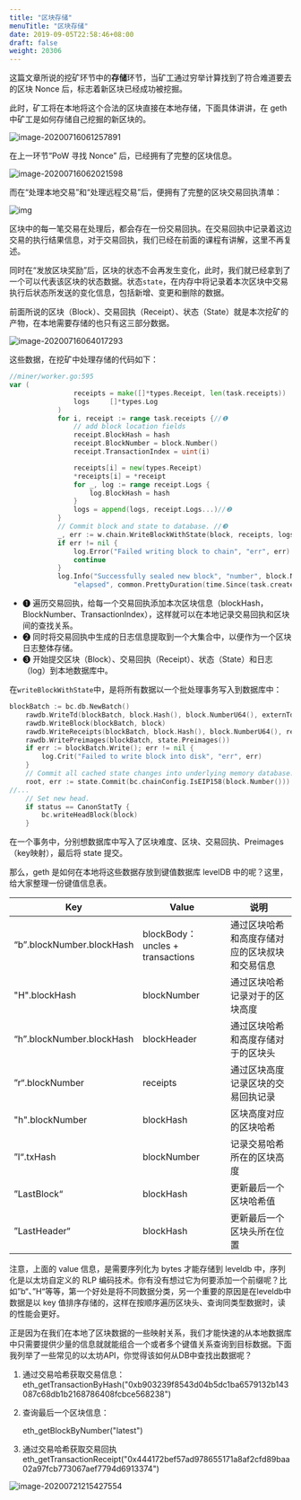 ```yaml
---
title: "区块存储"
menuTitle: "区块存储"
date: 2019-09-05T22:58:46+08:00
draft: false
weight: 20306
---
```


这篇文章所说的挖矿环节中的**存储**环节，当矿工通过穷举计算找到了符合难道要去的区块 Nonce 后，标志着新区块已经成功被挖掘。

此时，矿工将在本地将这个合法的区块直接在本地存储，下面具体讲讲，在 geth 中矿工是如何存储自己挖掘的新区块的。



![image-20200716061257891](https://img.learnblockchain.cn/book_geth/20200905150822.png)

在上一环节“PoW 寻找 Nonce” 后，已经拥有了完整的区块信息。

![image-20200716062021598](https://img.learnblockchain.cn/book_geth/20200905150823.png)

而在“处理本地交易”和“处理远程交易”后，便拥有了完整的区块交易回执清单：

![img](https://img.learnblockchain.cn/book_geth/20200905150824.png)

区块中的每一笔交易在处理后，都会存在一份交易回执。在交易回执中记录着这边交易的执行结果信息，对于交易回执，我们已经在前面的课程有讲解，这里不再复述。

同时在“发放区块奖励”后，区块的状态不会再发生变化，此时，我们就已经拿到了一个可以代表该区块的状态数据。状态`state`，在内存中将记录着本次区块中交易执行后状态所发送的变化信息，包括新增、变更和删除的数据。

前面所说的区块（Block）、交易回执（Receipt）、状态（State）就是本次挖矿的产物，在本地需要存储的也只有这三部分数据。

![image-20200716064017293](https://img.learnblockchain.cn/book_geth/20200905150825.png)

这些数据，在挖矿中处理存储的代码如下：

```go
//miner/worker.go:595
var (
				receipts = make([]*types.Receipt, len(task.receipts))
				logs     []*types.Log
			)
			for i, receipt := range task.receipts {//❶
				// add block location fields
				receipt.BlockHash = hash
				receipt.BlockNumber = block.Number()
				receipt.TransactionIndex = uint(i)

				receipts[i] = new(types.Receipt)
				*receipts[i] = *receipt
				for _, log := range receipt.Logs {
					log.BlockHash = hash
				}
				logs = append(logs, receipt.Logs...)//❷
			}
			// Commit block and state to database. //❸
			_, err := w.chain.WriteBlockWithState(block, receipts, logs, task.state, true)
			if err != nil {
				log.Error("Failed writing block to chain", "err", err)
				continue
			}
			log.Info("Successfully sealed new block", "number", block.Number(), "sealhash", sealhash, "hash", hash,
				"elapsed", common.PrettyDuration(time.Since(task.createdAt)))


```

+ ❶ 遍历交易回执，给每一个交易回执添加本次区块信息（blockHash，BlockNumber、TransactionIndex），这样就可以在本地记录交易回执和区块间的查找关系。
+ ❷ 同时将交易回执中生成的日志信息提取到一个大集合中，以便作为一个区块日志整体存储。
+ ❸ 开始提交区块（Block）、交易回执（Receipt）、状态（State）和日志（log）到本地数据库中。

在`writeBlockWithState`中，是将所有数据以一个批处理事务写入到数据库中：

```go
blockBatch := bc.db.NewBatch()
	rawdb.WriteTd(blockBatch, block.Hash(), block.NumberU64(), externTd)
	rawdb.WriteBlock(blockBatch, block)
	rawdb.WriteReceipts(blockBatch, block.Hash(), block.NumberU64(), receipts)
	rawdb.WritePreimages(blockBatch, state.Preimages())
	if err := blockBatch.Write(); err != nil {
		log.Crit("Failed to write block into disk", "err", err)
	}
	// Commit all cached state changes into underlying memory database.
	root, err := state.Commit(bc.chainConfig.IsEIP158(block.Number()))
//...
	// Set new head.
	if status == CanonStatTy {
		bc.writeHeadBlock(block)
	}
```

在一个事务中，分别想数据库中写入了区块难度、区块、交易回执、Preimages（key映射），最后将 state 提交。

那么，geth 是如何在本地将这些数据存放到键值数据库 levelDB 中的呢？这里，给大家整理一份键值信息表。

| Key                       | Value                             | 说明                                           |
| ------------------------- | --------------------------------- | ---------------------------------------------- |
| “b”.blockNumber.blockHash | blockBody： uncles + transactions | 通过区块哈希和高度存储对应的区块叔块和交易信息 |
| "H".blockHash             | blockNumber                       | 通过区块哈希记录对于的区块高度                 |
| “h”.blockNumber.blockHash | blockHeader                       | 通过区块哈希和高度存储对于的区块头             |
| ”r“.blockNumber           | receipts                          | 通过区块高度记录区块的交易回执记录             |
| "h".blockNumber           | blockHash                         | 区块高度对应的区块哈希                         |
| ”l“.txHash                | blockNumber                       | 记录交易哈希所在的区块高度                     |
| ”LastBlock“               | blockHash                         | 更新最后一个区块哈希值                         |
| ”LastHeader“              | blockHash                         | 更新最后一个区块头所在位置                     |

注意，上面的 value 信息，是需要序列化为 bytes 才能存储到 leveldb 中，序列化是以太坊自定义的 RLP 编码技术。你有没有想过它为何要添加一个前缀呢？比如”b“、”H“等等，第一个好处是将不同数据分类，另一个重要的原因是在leveldb中数据是以 key 值排序存储的，这样在按顺序遍历区块头、查询同类型数据时，读的性能会更好。



正是因为在我们在本地了区块数据的一些映射关系，我们才能快速的从本地数据库中只需要提供少量的信息就就能组合一个或者多个键值关系查询到目标数据。下面我列举了一些常见的以太坊API，你觉得该如何从DB中查找出数据呢？

1. 通过交易哈希获取交易信息：eth_getTransactionByHash("0xb903239f8543d04b5dc1ba6579132b143087c68db1b2168786408fcbce568238")

2. 查询最后一个区块信息：

   eth_getBlockByNumber("latest")

3. 通过交易哈希获取交易回执eth_getTransactionReceipt("0x444172bef57ad978655171a8af2cfd89baa02a97fcb773067aef7794d6913374")



![image-20200721215427554](https://img.learnblockchain.cn/book_geth/20200905150826.png)



